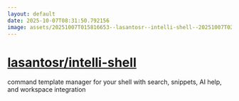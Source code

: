 ```yaml
---
layout: default
date: 2025-10-07T08:31:50.792156
image: assets/20251007T015816653--lasantosr--intelli-shell--20251007T024428460--cropped.png
---
```


# [lasantosr/intelli-shell](https://github.com/lasantosr/intelli-shell)

command template manager for your shell with search, snippets, AI help, and workspace integration
